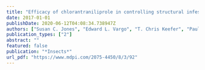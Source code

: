 ```yaml
---
title: "Efficacy of chlorantraniliprole in controlling structural infestations of the Eastern subterranean termite in the USA"
date: 2017-01-01
publishDate: 2020-06-12T04:08:34.738947Z
authors: ["Susan C. Jones", "Edward L. Vargo", "T. Chris Keefer", "Paul Labadie", "Clay W. Scherer", "Nicola T. Gallagher", "Roger E. Gold"]
publication_types: ["2"]
abstract: ""
featured: false
publication: "*Insects*"
url_pdf: "https://www.mdpi.com/2075-4450/8/3/92"
---
```


